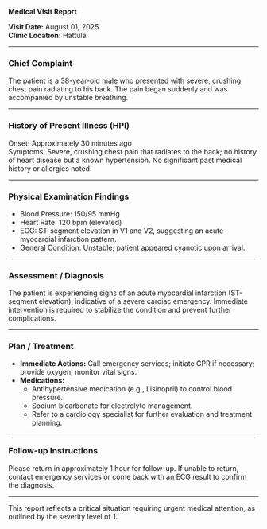 

**Medical Visit Report**

**Visit Date:** August 01, 2025  
**Clinic Location:** Hattula  

---

### **Chief Complaint**
The patient is a 38-year-old male who presented with severe, crushing chest pain radiating to his back. The pain began suddenly and was accompanied by unstable breathing.

---

### **History of Present Illness (HPI)**
Onset: Approximately 30 minutes ago  
Symptoms: Severe, crushing chest pain that radiates to the back; no history of heart disease but a known hypertension. No significant past medical history or allergies noted.

---

### **Physical Examination Findings**
- Blood Pressure: 150/95 mmHg
- Heart Rate: 120 bpm (elevated)
- ECG: ST-segment elevation in V1 and V2, suggesting an acute myocardial infarction pattern.
- General Condition: Unstable; patient appeared cyanotic upon arrival.

---

### **Assessment / Diagnosis**
The patient is experiencing signs of an acute myocardial infarction (ST-segment elevation), indicative of a severe cardiac emergency. Immediate intervention is required to stabilize the condition and prevent further complications.

---

### **Plan / Treatment**
- **Immediate Actions:** Call emergency services; initiate CPR if necessary; provide oxygen; monitor vital signs.
- **Medications:**
  - Antihypertensive medication (e.g., Lisinopril) to control blood pressure.
  - Sodium bicarbonate for electrolyte management.
  - Refer to a cardiology specialist for further evaluation and treatment planning.

---

### **Follow-up Instructions**
Please return in approximately 1 hour for follow-up. If unable to return, contact emergency services or come back with an ECG result to confirm the diagnosis.

---

This report reflects a critical situation requiring urgent medical attention, as outlined by the severity level of 1.